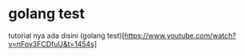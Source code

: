 # golang test

tutorial nya ada disini (golang test)[https://www.youtube.com/watch?v=nFov3FCDfuU&t=1454s]